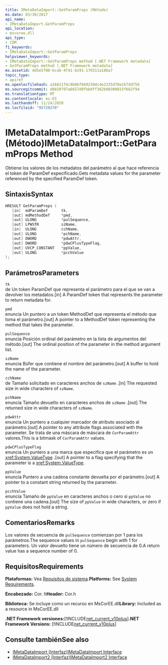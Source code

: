 ```yaml
---
title: IMetaDataImport::GetParamProps (Método)
ms.date: 03/30/2017
api_name:
- IMetaDataImport.GetParamProps
api_location:
- mscoree.dll
api_type:
- COM
f1_keywords:
- IMetaDataImport::GetParamProps
helpviewer_keywords:
- IMetaDataImport::GetParamProps method [.NET Framework metadata]
- GetParamProps method [.NET Framework metadata]
ms.assetid: 4d5e5f00-bcab-4f41-b191-176511a186a7
topic_type:
- apiref
ms.openlocfilehash: a16621f4c9b06f049239dc4e2335d70a167dd756
ms.sourcegitcommit: d8020797a6657d0fbbdff362b80300815f682f94
ms.translationtype: MT
ms.contentlocale: es-ES
ms.lasthandoff: 11/24/2020
ms.locfileid: "95729270"
---
```

# <a name="imetadataimportgetparamprops-method"></a><span data-ttu-id="57d3c-102">IMetaDataImport::GetParamProps (Método)</span><span class="sxs-lookup"><span data-stu-id="57d3c-102">IMetaDataImport::GetParamProps Method</span></span>

<span data-ttu-id="57d3c-103">Obtiene los valores de los metadatos del parámetro al que hace referencia el token de ParamDef especificado.</span><span class="sxs-lookup"><span data-stu-id="57d3c-103">Gets metadata values for the parameter referenced by the specified ParamDef token.</span></span>  
  
## <a name="syntax"></a><span data-ttu-id="57d3c-104">Sintaxis</span><span class="sxs-lookup"><span data-stu-id="57d3c-104">Syntax</span></span>  
  
```cpp  
HRESULT GetParamProps (  
   [in]  mdParamDef      tk,  
   [out] mdMethodDef     *pmd,  
   [out] ULONG           *pulSequence,  
   [out] LPWSTR          szName,  
   [in]  ULONG           cchName,  
   [out] ULONG           *pchName,  
   [out] DWORD           *pdwAttr,  
   [out] DWORD           *pdwCPlusTypeFlag,  
   [out] UVCP_CONSTANT   *ppValue,  
   [out] ULONG           *pcchValue  
);  
```  
  
## <a name="parameters"></a><span data-ttu-id="57d3c-105">Parámetros</span><span class="sxs-lookup"><span data-stu-id="57d3c-105">Parameters</span></span>  

 `tk`  
 <span data-ttu-id="57d3c-106">de Un token ParamDef que representa el parámetro para el que se van a devolver los metadatos.</span><span class="sxs-lookup"><span data-stu-id="57d3c-106">[in] A ParamDef token that represents the parameter to return metadata for.</span></span>  
  
 `pmd`  
 <span data-ttu-id="57d3c-107">enuncia Un puntero a un token MethodDef que representa el método que toma el parámetro.</span><span class="sxs-lookup"><span data-stu-id="57d3c-107">[out] A pointer to a MethodDef token representing the method that takes the parameter.</span></span>  
  
 `pulSequence`  
 <span data-ttu-id="57d3c-108">enuncia Posición ordinal del parámetro en la lista de argumentos del método.</span><span class="sxs-lookup"><span data-stu-id="57d3c-108">[out] The ordinal position of the parameter in the method argument list.</span></span>  
  
 `szName`  
 <span data-ttu-id="57d3c-109">enuncia Búfer que contiene el nombre del parámetro.</span><span class="sxs-lookup"><span data-stu-id="57d3c-109">[out] A buffer to hold the name of the parameter.</span></span>  
  
 `cchName`  
 <span data-ttu-id="57d3c-110">de Tamaño solicitado en caracteres anchos de `szName` .</span><span class="sxs-lookup"><span data-stu-id="57d3c-110">[in] The requested size in wide characters of `szName`.</span></span>  
  
 `pchName`  
 <span data-ttu-id="57d3c-111">enuncia Tamaño devuelto en caracteres anchos de `szName` .</span><span class="sxs-lookup"><span data-stu-id="57d3c-111">[out] The returned size in wide characters of `szName`.</span></span>  
  
 `pdwAttr`  
 <span data-ttu-id="57d3c-112">enuncia Un puntero a cualquier marcador de atributo asociado al parámetro.</span><span class="sxs-lookup"><span data-stu-id="57d3c-112">[out] A pointer to any attribute flags associated with the parameter.</span></span> <span data-ttu-id="57d3c-113">Se trata de una máscara de máscara de `CorParamAttr` valores.</span><span class="sxs-lookup"><span data-stu-id="57d3c-113">This is a bitmask of `CorParamAttr` values.</span></span>  
  
 `pdwCPlusTypeFlag`  
 <span data-ttu-id="57d3c-114">enuncia Un puntero a una marca que especifica que el parámetro es un <xref:System.ValueType> .</span><span class="sxs-lookup"><span data-stu-id="57d3c-114">[out] A pointer to a flag specifying that the parameter is a <xref:System.ValueType>.</span></span>  
  
 `ppValue`  
 <span data-ttu-id="57d3c-115">enuncia Puntero a una cadena constante devuelta por el parámetro.</span><span class="sxs-lookup"><span data-stu-id="57d3c-115">[out] A pointer to a constant string returned by the parameter.</span></span>  
  
 `pcchValue`  
 <span data-ttu-id="57d3c-116">enuncia Tamaño de `ppValue` en caracteres anchos o cero si `ppValue` no contiene una cadena.</span><span class="sxs-lookup"><span data-stu-id="57d3c-116">[out] The size of `ppValue` in wide characters, or zero if `ppValue` does not hold a string.</span></span>  
  
## <a name="remarks"></a><span data-ttu-id="57d3c-117">Comentarios</span><span class="sxs-lookup"><span data-stu-id="57d3c-117">Remarks</span></span>

<span data-ttu-id="57d3c-118">Los valores de secuencia de `pulSequence` comienzan por 1 para los parámetros.</span><span class="sxs-lookup"><span data-stu-id="57d3c-118">The sequence values in `pulSequence` begin with 1 for parameters.</span></span> <span data-ttu-id="57d3c-119">Un valor devuelto tiene un número de secuencia de 0.</span><span class="sxs-lookup"><span data-stu-id="57d3c-119">A return value has a sequence number of 0.</span></span>

## <a name="requirements"></a><span data-ttu-id="57d3c-120">Requisitos</span><span class="sxs-lookup"><span data-stu-id="57d3c-120">Requirements</span></span>  

 <span data-ttu-id="57d3c-121">**Plataformas:** Vea [Requisitos de sistema](../../get-started/system-requirements.md).</span><span class="sxs-lookup"><span data-stu-id="57d3c-121">**Platforms:** See [System Requirements](../../get-started/system-requirements.md).</span></span>  
  
 <span data-ttu-id="57d3c-122">**Encabezado:** Cor. h</span><span class="sxs-lookup"><span data-stu-id="57d3c-122">**Header:** Cor.h</span></span>  
  
 <span data-ttu-id="57d3c-123">**Biblioteca:** Se incluye como un recurso en MsCorEE.dll</span><span class="sxs-lookup"><span data-stu-id="57d3c-123">**Library:** Included as a resource in MsCorEE.dll</span></span>  
  
 <span data-ttu-id="57d3c-124">**.NET Framework versiones:**[!INCLUDE[net_current_v10plus](../../../../includes/net-current-v10plus-md.md)]</span><span class="sxs-lookup"><span data-stu-id="57d3c-124">**.NET Framework Versions:** [!INCLUDE[net_current_v10plus](../../../../includes/net-current-v10plus-md.md)]</span></span>  
  
## <a name="see-also"></a><span data-ttu-id="57d3c-125">Consulte también</span><span class="sxs-lookup"><span data-stu-id="57d3c-125">See also</span></span>

- [<span data-ttu-id="57d3c-126">IMetaDataImport (Interfaz)</span><span class="sxs-lookup"><span data-stu-id="57d3c-126">IMetaDataImport Interface</span></span>](imetadataimport-interface.md)
- [<span data-ttu-id="57d3c-127">IMetaDataImport2 (Interfaz)</span><span class="sxs-lookup"><span data-stu-id="57d3c-127">IMetaDataImport2 Interface</span></span>](imetadataimport2-interface.md)
